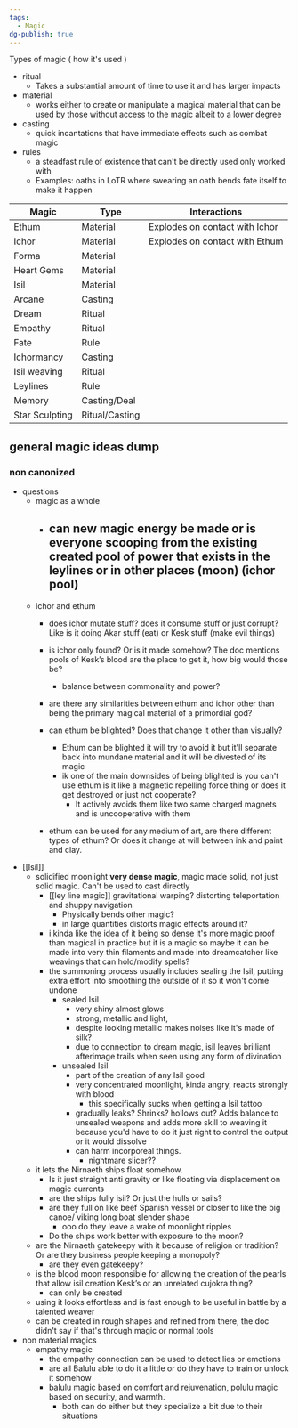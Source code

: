 ```yaml
---
tags:
  - Magic
dg-publish: true
---
```

Types of magic ( how it's used )
- ritual 
	- Takes a substantial amount of time to use it and has larger impacts
- material 
	- works either to create or manipulate a magical material that can be used by those without access to the magic albeit to a lower degree
- casting 
	- quick incantations that have immediate effects such as combat magic
- rules
	- a steadfast rule of existence that can't be directly used only worked with
	- Examples: oaths in LoTR where swearing an oath bends fate itself to make it happen

| Magic          | Type           | Interactions                   |
| -------------- | -------------- | ------------------------------ |
| Ethum          | Material       | Explodes on contact with Ichor |
| Ichor          | Material       | Explodes on contact with Ethum |
| Forma          | Material       |                                |
| Heart Gems     | Material       |                                |
| Isil           | Material       |                                |
| Arcane         | Casting        |                                |
| Dream          | Ritual         |                                |
| Empathy        | Ritual         |                                |
| Fate           | Rule           |                                |
| Ichormancy     | Casting        |                                |
| Isil weaving   | Ritual         |                                |
| Leylines       | Rule           |                                |
| Memory         | Casting/Deal   |                                |
| Star Sculpting | Ritual/Casting |                                |
## general magic ideas dump 
### non canonized 
- questions
	- magic as a whole 
		- can new magic energy be made or is everyone scooping from the existing created pool of power that exists in the leylines or in other places (moon) (ichor pool)
			- 
	- ichor and ethum
		- does ichor mutate stuff? does it consume stuff or just corrupt? Like is it doing Akar stuff (eat) or Kesk stuff (make evil things)
		- is ichor only found? Or is it made somehow? The doc mentions pools of Kesk’s blood are the place to get it, how big would those be?
			- balance between commonality and power?
		- are there any similarities between ethum and ichor other than being the primary magical material of a primordial god?
		- can ethum be blighted? Does that change it other than visually?
			- Ethum can be blighted it will try to avoid it but it'll separate back into mundane material and it will be divested of its magic
			- ik one of the main downsides of being blighted is you can't use ethum is it like a magnetic repelling force thing or does it get destroyed or just not cooperate?
				- It actively avoids them like two same charged magnets and is uncooperative with them

		- ethum can be used for any medium of art, are there different types of ethum? Or does it change at will between ink and paint and clay. 
- [[Isil]] 
	- solidified moonlight **very dense magic**, magic made solid, not just solid magic. Can't be used to cast directly 
		-  [[ley line magic]] gravitational warping? distorting teleportation and shuppy navigation
			- Physically bends other magic?
			- in large quantities distorts magic effects around it?
		- i kinda like the idea of it being so dense it's more magic proof than magical in practice but it is a magic so maybe it can be made into very thin filaments and made into dreamcatcher like weavings that can hold/modify spells?
		- the summoning process usually includes sealing the Isil, putting extra effort into smoothing the outside of it so it won't come undone
			- sealed Isil 
				- very shiny almost glows
				- strong, metallic and light,
				- despite looking metallic makes noises like it's made of silk?
				- due to connection to dream magic, isil leaves brilliant afterimage trails when seen using any form of divination
			- unsealed Isil 
				- part of the creation of any Isil good
				- very concentrated moonlight, kinda angry, reacts strongly with blood
					- this specifically sucks when getting a Isil tattoo 
				- gradually leaks? Shrinks? hollows out? Adds balance to unsealed weapons and adds more skill to weaving it because you'd have to do it just right to control the output or it would dissolve
				- can harm incorporeal things.
					- nightmare slicer??
	- it lets the Nirnaeth ships float somehow.
		- Is it just straight anti gravity or like floating via displacement on magic currents
		- are the ships fully isil? Or just the hulls or sails? 
		- are they full on like beef Spanish vessel or closer to like the big canoe/ viking long boat slender shape 
			- ooo do they leave a wake of moonlight ripples 
		- Do the ships work better with exposure to the moon?
	- are the Nirnaeth gatekeepy with it because of religion or tradition? Or are they business people keeping a monopoly?
		- are they even gatekeepy?
	- is the blood moon responsible for allowing the creation of the pearls that allow isil creation Kesk’s or an unrelated cujokra thing?
		- can only be created 
	- using it looks effortless and is fast enough to be useful in battle by a talented weaver
	- can be created in rough shapes and refined from there, the doc didn't say if that's through magic or normal tools
- non material magics
	- empathy magic
		-  the empathy connection can be used to detect lies or emotions
		- are all Balulu able to do it a little or do they have to train or unlock it somehow 
		- balulu magic based on comfort and rejuvenation, polulu magic based on security, and warmth. 
			- both can do either but they specialize a bit due to their situations